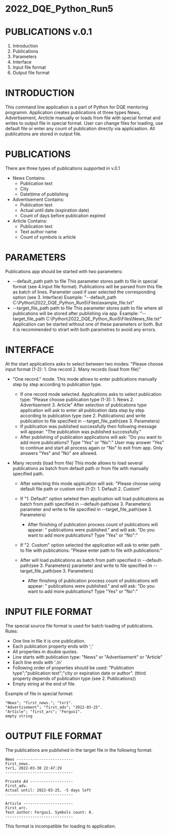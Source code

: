 # 2022_DQE_Python_Run5

PUBLICATIONS v.0.1
====================================

1. Introduction
2. Publications
3. Parameters
4. Interface
5. Input file format
6. Output file format

INTRODUCTION
=============
This command line application is a part of Python for DQE mentoring programm. Application creates publications ot three types 
News, Advertisement, Arcticle manually or loads from file with special format and writes to output file in special format.
User can change files for loading, use default file or enter any count of publication directly via applicaation. 
All publications are stored in output file.

PUBLICATIONS
=============
There are three types of publications supported in v.0.1
- News
  Contains:
    - Publication text
    - City 
    - Date\time of publishing
- Advertisement
  Contains:
    - Publication text
    - Actual until date (expiration date)
    - Count of days before publication expired
- Article
  Contains:
    - Publication text
    - Text author name
    - Count of symbols is article

PARAMETERS
==========
Publications app should be started with two parameters:
- --default_path path to file
  This parameter stores path to file in special format (see 4.Input file format). 
  Publications will be parsed from this file as batch of lines. Parameter used if user selected the corresponding option (see 3. Interface)
  Example:
  "--default_path C:\Python\2022_DQE_Python_Run5\Files\example_file.txt"
- --target_file_path path to file
  This parameter stores path to file where all publications will be stored after publishing via app.
  Example:
  "--target_file_path C:\Python\2022_DQE_Python_Run5\Files\News_file.txt"
  Application can be started without one of these parameters or both. 
  But it is recommended to strart with both parametres to avoid any errors.
  
INTERFACE
==========
At the start applications asks to select between two modes:
"Please choose input format (1-2): 1. One record 2. Many records (load from file)"
  - "One record." mode.
  This mode allows to enter publications manually step by step according to publication type.
    - If one record mode selected. Applications asks to select publication type:
  "Please choose publication type (1-3): 1. News 2. Advertisement 3. Article"
  After selection of publications type application will ask to enter all publication data step by step according to publication type (see 2. Publications) and write  publication to file specified in --target_file_path(see 3. Parameters)
    - If publication was published successfully then following message will appear:
      "The publication was published successfully."
    - After publishing of publication applications will ask:
    "Do you want to add more publications? Type "Yes" or "No":"
  User may answer "Yes" to continue and start all process again or "No" to exit from app.
  Only answers "Yes" and "No" are allowed.
  
  - Many records (load from file)
  This mode allows to load several publications as batch from default path or from file with manually specified path.
    - After selecting this mode application will ask:
      "Please choose using default file path or custom one (1-2): 1. Default 2. Custom"
    - If "1. Default" option seleted then application will load publications as batch from path specified in --default-path(see 3. Parameters) parameter and write to         file specified in --target_file_path(see 3. Parameters)
      - After finishing of publication process count of publications will appear:
        "<number> publications were published."
        and will ask:
        "Do you want to add more publications? Type "Yes" or "No":"
  
    - If "2. Custom" option selected the application will ask to enter path to file with publications:
      "Please enter path to file with publications:"
    - After will load publications as batch from path specified in --default-path(see 3. Parameters) parameter and write to         file specified in --                     target_file_path(see 3. Parameters)
      - After finishing of publication process count of publications will appear:
        "<number> publications were published."
        and will ask:
        "Do you want to add more publications? Type "Yes" or "No":"

INPUT FILE FORMAT
==================
The special source file format is used for batch loading of publications.
Rules:
- One line in file it is one publication.
- Each publication property ends with ';'
- All properties in double quotes.
- Line starts with publication type:
  "News" or "Advertisement" or "Article"
- Each line ends with './n'
- Following order of properties should be used:
  "Publication type";"publication text";"city or expiration date or author". (third property depends of publication type (see 2. Publications))
- Empty string at the end of file.

Example of file in special format:
```
"News"; "first_news."; "tvr1".
"Advertisement"; "first_adv"; "2022-03-25".
"Article"; "first_arc"; "Fergus1".
empty string
```

OUTPUT FILE FORMAT
==================
The publications are published in the target file in the following format:
```
News -------------------------
First_news.
tvr1, 2022-03-30 22:47:29
------------------------------

Private Ad -------------------
First_adv.
Actual until: 2022-03-25, -5 days left
------------------------------

Article ----------------------
First_arc.
Text author: Fergus1. Symbols count: 8.
------------------------------ 
```
This format is incompatible for loading to application.
